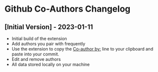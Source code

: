 # Github Co-Authors Changelog

## [Initial Version] - 2023-01-11

- Initial build of the extension
- Add authors you pair with frequently
- Use the extension to copy the [Co-author by:](https://github.blog/2018-01-29-commit-together-with-co-authors/) line to your clipboard and paste into your commit.
- Edit and remove authors
- All data stored locally on your machine
